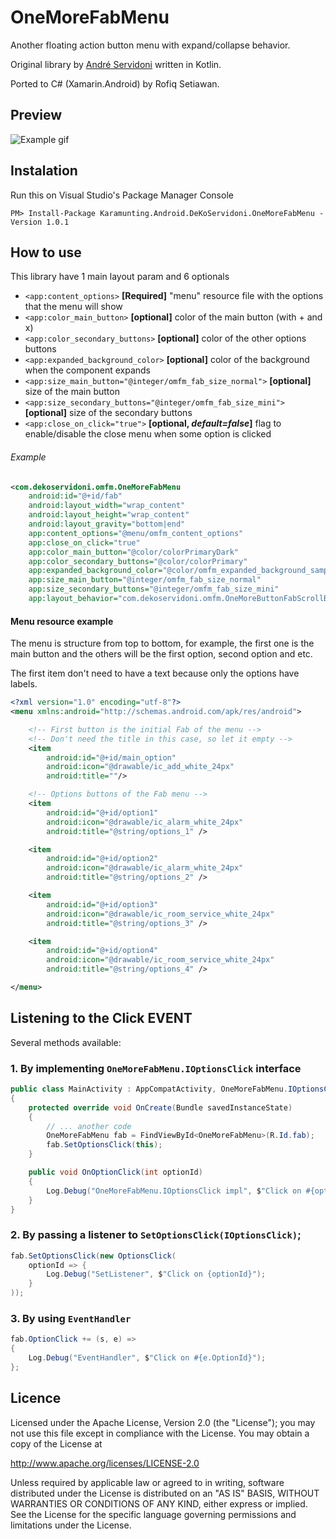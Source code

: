 # OneMoreFabMenu

Another floating action button menu with expand/collapse behavior.

Original library by [André Servidoni](https://github.com/DeKoServidoni/OMFM) written in Kotlin.

Ported to C# (Xamarin.Android) by Rofiq Setiawan.

## Preview
![Example gif](https://github.com/DeKoServidoni/OMFM/raw/master/images/example.gif) 

## Instalation
Run this on Visual Studio's Package Manager Console

```
PM> Install-Package Karamunting.Android.DeKoServidoni.OneMoreFabMenu -Version 1.0.1 
```

## How to use

This library have 1 main layout param and 6 optionals

* `<app:content_options>` **[Required]** "menu" resource file with the options that the menu will show<br>
* `<app:color_main_button>` **[optional]** color of the main button (with + and x)<br>
* `<app:color_secondary_buttons>` **[optional]** color of the other options buttons<br>
* `<app:expanded_background_color>` **[optional]** color of the background when the component expands<br>
* `<app:size_main_button="@integer/omfm_fab_size_normal">` **[optional]** size of the main button<br>
* `<app:size_secondary_buttons="@integer/omfm_fab_size_mini">` **[optional]** size of the secondary buttons<br>
* `<app:close_on_click="true">` **[optional, *default=false*]** flag to enable/disable the close menu when some option is clicked<br>

###### Example

```xml
<com.dekoservidoni.omfm.OneMoreFabMenu
    android:id="@+id/fab"
    android:layout_width="wrap_content"
    android:layout_height="wrap_content"
    android:layout_gravity="bottom|end"
    app:content_options="@menu/omfm_content_options"
    app:close_on_click="true"
    app:color_main_button="@color/colorPrimaryDark"
    app:color_secondary_buttons="@color/colorPrimary"
    app:expanded_background_color="@color/omfm_expanded_background_sample"
    app:size_main_button="@integer/omfm_fab_size_normal"
    app:size_secondary_buttons="@integer/omfm_fab_size_mini"
    app:layout_behavior="com.dekoservidoni.omfm.OneMoreButtonFabScrollBehaviour" />
```

#### Menu resource example

The menu is structure from top to bottom, for example, the first one is the main button
and the others will be the first option, second option and etc.

The first item don't need to have a text because only the options have labels.

```xml
<?xml version="1.0" encoding="utf-8"?>
<menu xmlns:android="http://schemas.android.com/apk/res/android">

    <!-- First button is the initial Fab of the menu -->
    <!-- Don't need the title in this case, so let it empty -->
    <item
        android:id="@+id/main_option"
        android:icon="@drawable/ic_add_white_24px"
        android:title=""/>

    <!-- Options buttons of the Fab menu -->
    <item
        android:id="@+id/option1"
        android:icon="@drawable/ic_alarm_white_24px"
        android:title="@string/options_1" />

    <item
        android:id="@+id/option2"
        android:icon="@drawable/ic_alarm_white_24px"
        android:title="@string/options_2" />

    <item
        android:id="@+id/option3"
        android:icon="@drawable/ic_room_service_white_24px"
        android:title="@string/options_3" />

    <item
        android:id="@+id/option4"
        android:icon="@drawable/ic_room_service_white_24px"
        android:title="@string/options_4" />

</menu>
```

## Listening to the Click EVENT
Several methods available:

### 1. By implementing `OneMoreFabMenu.IOptionsClick` interface

```csharp
public class MainActivity : AppCompatActivity, OneMoreFabMenu.IOptionsClick
{
    protected override void OnCreate(Bundle savedInstanceState)
    {
        // ... another code
        OneMoreFabMenu fab = FindViewById<OneMoreFabMenu>(R.Id.fab);
        fab.SetOptionsClick(this);
    }

    public void OnOptionClick(int optionId)
    {
        Log.Debug("OneMoreFabMenu.IOptionsClick impl", $"Click on #{optionId}");
    }
}
```

### 2. By passing a listener to `SetOptionsClick(IOptionsClick)`;

```csharp
fab.SetOptionsClick(new OptionsClick(
    optionId => {
        Log.Debug("SetListener", $"Click on {optionId}");
    }
));
```

### 3. By using `EventHandler`

```csharp
fab.OptionClick += (s, e) =>
{
    Log.Debug("EventHandler", $"Click on #{e.OptionId}");
};
```

## Licence

Licensed under the Apache License, Version 2.0 (the "License"); you may not use this file except in compliance with the License. You may obtain a copy of the License at

http://www.apache.org/licenses/LICENSE-2.0

Unless required by applicable law or agreed to in writing, software distributed under the License is distributed on an "AS IS" BASIS, WITHOUT WARRANTIES OR CONDITIONS OF ANY KIND, either express or implied. See the License for the specific language governing permissions and limitations under the License.
